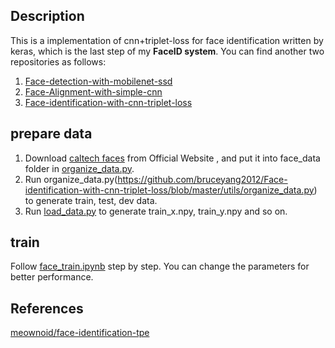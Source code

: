 ## Description
This is a implementation of cnn+triplet-loss for face identification written by keras, which is the last step of my **FaceID system**. You can find another two repositories  as follows:
1. [Face-detection-with-mobilenet-ssd](https://github.com/bruceyang2012/Face-detection-with-mobilenet-ssd)
2. [Face-Alignment-with-simple-cnn](https://github.com/bruceyang2012/Face-Alignment-with-simple-cnn)
3. [Face-identification-with-cnn-triplet-loss](https://github.com/bruceyang2012/Face-identification-with-cnn-triplet-loss)

## prepare data
1. Download [caltech faces](http://www.vision.caltech.edu/Image_Datasets/faces/faces.tar) from Official Website , and put it into face_data folder in [organize_data.py](https://github.com/bruceyang2012/Face-identification-with-cnn-triplet-loss/blob/master/utils/organize_data.py).
2. Run organize_data.py(https://github.com/bruceyang2012/Face-identification-with-cnn-triplet-loss/blob/master/utils/organize_data.py) to generate train, test, dev data.
3. Run [load_data.py](https://github.com/bruceyang2012/Face-identification-with-cnn-triplet-loss/blob/master/utils/load_data.py) to generate train_x.npy, train_y.npy and so on.

## train
Follow [face_train.ipynb](https://github.com/bruceyang2012/Face-identification-with-cnn-triplet-loss/blob/master/face_train.ipynb) step by step. You can change the parameters for better performance.

## References
[meownoid/face-identification-tpe](https://github.com/meownoid/face-identification-tpe)
